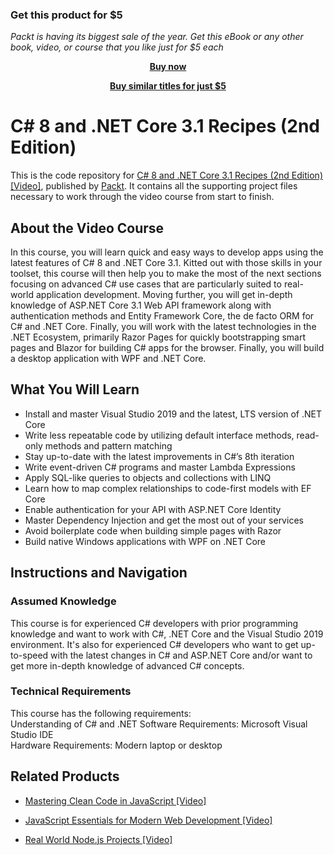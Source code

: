
### Get this product for $5

<i>Packt is having its biggest sale of the year. Get this eBook or any other book, video, or course that you like just for $5 each</i>


<b><p align='center'>[Buy now](https://packt.link/9781838986728)</p></b>


<b><p align='center'>[Buy similar titles for just $5](https://subscription.packtpub.com/search)</p></b>


# C# 8 and .NET Core 3.1 Recipes (2nd Edition)
This is the code repository for [C# 8 and .NET Core 3.1 Recipes (2nd Edition) [Video]](Website), published by [Packt](https://www.packtpub.com/?utm_source=github). It contains all the supporting project files necessary to work through the video course from start to finish.



## About the Video Course
In this course, you will learn quick and easy ways to develop apps using the latest features of C# 8 and .NET Core 3.1. Kitted out with those skills in your toolset, this course will then help you to make the most of the next sections focusing on advanced C# use cases that are particularly suited to real-world application development.
Moving further, you will get in-depth knowledge of ASP.NET Core 3.1 Web API framework along with authentication methods and Entity Framework Core, the de facto ORM for C# and .NET Core. Finally, you will work with the latest technologies in the .NET Ecosystem, primarily Razor Pages for quickly bootstrapping smart pages and Blazor for building C# apps for the browser. Finally, you will build a desktop application with WPF and .NET Core.

<H2>What You Will Learn</H2>
<DIV class=book-info-will-learn-text>
<UL>
<LI>Install and master Visual Studio 2019 and the latest, LTS version of .NET Core
<LI>Write less repeatable code by utilizing default interface methods, read-only methods and pattern matching
<LI>Stay up-to-date with the latest improvements in C#’s 8th iteration
<LI>Write event-driven C# programs and master Lambda Expressions
<LI>Apply SQL-like queries to objects and collections with LINQ
<LI>Learn how to map complex relationships to code-first models with EF Core
<LI>Enable authentication for your API with ASP.NET Core Identity
<LI>Master Dependency Injection and get the most out of your services
<LI>Avoid boilerplate code when building simple pages with Razor
<LI>Build native Windows applications with WPF on .NET Core
</LI></UL></DIV>



## Instructions and Navigation
### Assumed Knowledge
This course is for experienced C# developers with prior programming knowledge and want to work with C#, .NET Core and the Visual Studio 2019 environment. It's also for experienced C# developers who want to get up-to-speed with the latest changes in C# and ASP.NET Core and/or want to get more in-depth knowledge of advanced C# concepts.


### Technical Requirements
This course has the following requirements:<br/>
Understanding of C# and .NET
Software Requirements: Microsoft Visual Studio IDE <br/>
Hardware Requirements: Modern laptop or desktop <br/> 








## Related Products
* [Mastering Clean Code in JavaScript [Video]](https://www.packtpub.com/application-development/mastering-clean-code-javascript-video)


* [JavaScript Essentials for Modern Web Development [Video]](https://www.packtpub.com/web-development/javascript-essentials-for-modern-web-development-video)


* [Real World Node.js Projects [Video]](https://www.packtpub.com/web-development/real-world-nodejs-projects-video)
